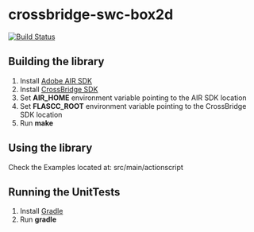 crossbridge-swc-box2d
=====================

[![Build Status](https://travis-ci.org/crossbridge-community/crossbridge-swc-box2d.svg?branch=master)](https://travis-ci.org/crossbridge-community/crossbridge-swc-box2d)

## Building the library

1. Install [Adobe AIR SDK](https://www.adobe.com/devnet/air/air-sdk-download.html)
2. Install [CrossBridge SDK](http://sourceforge.net/projects/crossbridge-community/files/)
3. Set **AIR_HOME** environment variable pointing to the AIR SDK location
4. Set **FLASCC_ROOT** environment variable pointing to the CrossBridge SDK location
5. Run **make**

## Using the library

Check the Examples located at: src/main/actionscript

## Running the UnitTests

1. Install [Gradle](http://www.gradle.org/)
2. Run **gradle**
